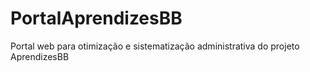 # PortalAprendizesBB
Portal web para otimização e sistematização administrativa do projeto AprendizesBB
